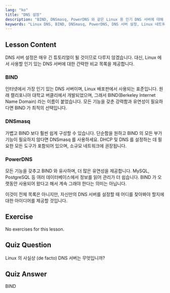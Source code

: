 ```yaml
---
lang: "ko"
title: "DNS 설정"
description: "BIND, DNSmasq, PowerDNS 와 같은 Linux 용 인기 DNS 서버에 대해 알아보세요. 이 초보자 친화적인 가이드를 통해 네트워크 설정에 가장 적합한 DNS 서버를 찾아보세요."
keywords: "Linux DNS, BIND, DNSmasq, PowerDNS, DNS 서버 설정, Linux 네트워킹, DNS 튜토리얼, 초보자"
---
```


## Lesson Content

DNS 서버 설정은 매우 긴 튜토리얼이 될 것이므로 다루지 않겠습니다. 대신, Linux 에서 사용할 인기 있는 DNS 서버에 대한 간략한 비교 목록을 제공합니다.

### BIND

인터넷에서 가장 인기 있는 DNS 서버이며, Linux 배포판에서 사용되는 표준입니다. 원래 캘리포니아 대학교 버클리에서 개발되었으며, 그래서 BIND(Berkeley Internet Name Domain) 라는 이름이 붙었습니다. 모든 기능을 갖춘 강력함과 유연성이 필요하다면 BIND 가 최적의 선택입니다.

### DNSmasq

가볍고 BIND 보다 훨씬 쉽게 구성할 수 있습니다. 단순함을 원하고 BIND 의 모든 부가 기능이 필요하지 않다면 DNSmasq 를 사용하세요. DHCP 및 DNS 를 설정하는 데 필요한 모든 도구가 포함되어 있으며, 소규모 네트워크에 권장됩니다.

### PowerDNS

모든 기능을 갖추고 BIND 와 유사하며, 더 많은 유연성을 제공합니다. MySQL, PostgreSQL 등 여러 데이터베이스에서 정보를 읽어 관리가 더 쉽습니다. BIND 가 오랫동안 사용되어 왔다고 해서 계속 그래야 한다는 의미는 아닙니다.

이것이 전체 목록은 아니지만, 자신만의 DNS 서버를 설정할 때 어디를 찾아봐야 할지에 대한 아이디어를 제공할 것입니다.

## Exercise

No exercises for this lesson.

## Quiz Question

Linux 의 사실상 (de facto) DNS 서버는 무엇입니까?

## Quiz Answer

BIND
